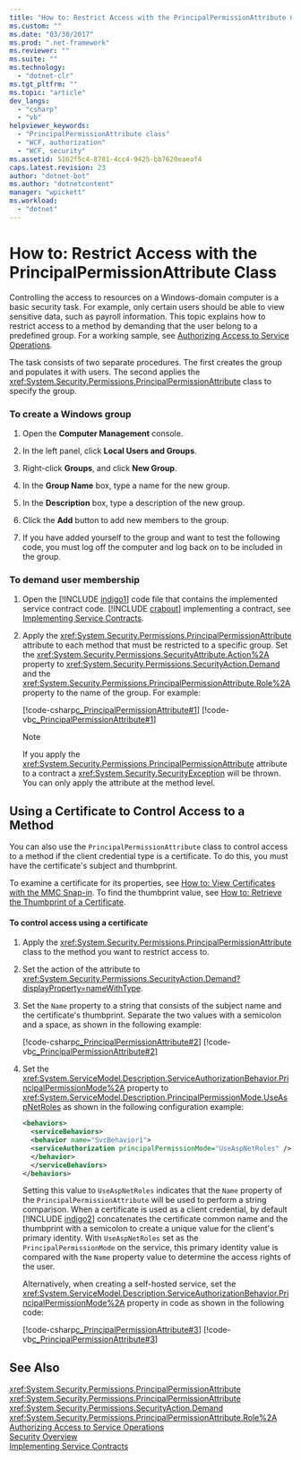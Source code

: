 ```yaml
---
title: "How to: Restrict Access with the PrincipalPermissionAttribute Class"
ms.custom: ""
ms.date: "03/30/2017"
ms.prod: ".net-framework"
ms.reviewer: ""
ms.suite: ""
ms.technology: 
  - "dotnet-clr"
ms.tgt_pltfrm: ""
ms.topic: "article"
dev_langs: 
  - "csharp"
  - "vb"
helpviewer_keywords: 
  - "PrincipalPermissionAttribute class"
  - "WCF, authorization"
  - "WCF, security"
ms.assetid: 5162f5c4-8781-4cc4-9425-bb7620eaeaf4
caps.latest.revision: 23
author: "dotnet-bot"
ms.author: "dotnetcontent"
manager: "wpickett"
ms.workload: 
  - "dotnet"
---
```

# How to: Restrict Access with the PrincipalPermissionAttribute Class
Controlling the access to resources on a Windows-domain computer is a basic security task. For example, only certain users should be able to view sensitive data, such as payroll information. This topic explains how to restrict access to a method by demanding that the user belong to a predefined group. For a working sample, see [Authorizing Access to Service Operations](../../../docs/framework/wcf/samples/authorizing-access-to-service-operations.md).  
  
 The task consists of two separate procedures. The first creates the group and populates it with users. The second applies the <xref:System.Security.Permissions.PrincipalPermissionAttribute> class to specify the group.  
  
### To create a Windows group  
  
1.  Open the **Computer Management** console.  
  
2.  In the left panel, click **Local Users and Groups**.  
  
3.  Right-click **Groups**, and click **New Group**.  
  
4.  In the **Group Name** box, type a name for the new group.  
  
5.  In the **Description** box, type a description of the new group.  
  
6.  Click the **Add** button to add new members to the group.  
  
7.  If you have added yourself to the group and want to test the following code, you must log off the computer and log back on to be included in the group.  
  
### To demand user membership  
  
1. Open the [!INCLUDE [indigo1](../../../includes/indigo1-md.md)] code file that contains the implemented service contract code. [!INCLUDE [crabout](../../../includes/crabout-md.md)] implementing a contract, see [Implementing Service Contracts](../../../docs/framework/wcf/implementing-service-contracts.md).  
  
2. Apply the <xref:System.Security.Permissions.PrincipalPermissionAttribute> attribute to each method that must be restricted to a specific group. Set the <xref:System.Security.Permissions.SecurityAttribute.Action%2A> property to <xref:System.Security.Permissions.SecurityAction.Demand> and the <xref:System.Security.Permissions.PrincipalPermissionAttribute.Role%2A> property to the name of the group. For example:  
  
    [!code-csharp[c_PrincipalPermissionAttribute#1](../../../samples/snippets/csharp/VS_Snippets_CFX/c_principalpermissionattribute/cs/source.cs#1)]
    [!code-vb[c_PrincipalPermissionAttribute#1](../../../samples/snippets/visualbasic/VS_Snippets_CFX/c_principalpermissionattribute/vb/source.vb#1)]  
  
   > [!NOTE]
   >  If you apply the <xref:System.Security.Permissions.PrincipalPermissionAttribute> attribute to a contract a <xref:System.Security.SecurityException> will be thrown. You can only apply the attribute at the method level.  
  
## Using a Certificate to Control Access to a Method  
 You can also use the `PrincipalPermissionAttribute` class to control access to a method if the client credential type is a certificate. To do this, you must have the certificate's subject and thumbprint.  
  
 To examine a certificate for its properties, see [How to: View Certificates with the MMC Snap-in](../../../docs/framework/wcf/feature-details/how-to-view-certificates-with-the-mmc-snap-in.md). To find the thumbprint value, see [How to: Retrieve the Thumbprint of a Certificate](../../../docs/framework/wcf/feature-details/how-to-retrieve-the-thumbprint-of-a-certificate.md).  
  
#### To control access using a certificate  
  
1. Apply the <xref:System.Security.Permissions.PrincipalPermissionAttribute> class to the method you want to restrict access to.  
  
2. Set the action of the attribute to <xref:System.Security.Permissions.SecurityAction.Demand?displayProperty=nameWithType>.  
  
3. Set the `Name` property to a string that consists of the subject name and the certificate's thumbprint. Separate the two values with a semicolon and a space, as shown in the following example:  
  
    [!code-csharp[c_PrincipalPermissionAttribute#2](../../../samples/snippets/csharp/VS_Snippets_CFX/c_principalpermissionattribute/cs/source.cs#2)]
    [!code-vb[c_PrincipalPermissionAttribute#2](../../../samples/snippets/visualbasic/VS_Snippets_CFX/c_principalpermissionattribute/vb/source.vb#2)]  
  
4. Set the <xref:System.ServiceModel.Description.ServiceAuthorizationBehavior.PrincipalPermissionMode%2A> property to <xref:System.ServiceModel.Description.PrincipalPermissionMode.UseAspNetRoles> as shown in the following configuration example:  
  
   ```xml  
   <behaviors>  
     <serviceBehaviors>  
     <behavior name="SvcBehavior1">  
     <serviceAuthorization principalPermissionMode="UseAspNetRoles" />  
     </behavior>  
     </serviceBehaviors>  
   </behaviors>  
   ```  
  
    Setting this value to `UseAspNetRoles` indicates that the `Name` property of the `PrincipalPermissionAttribute` will be used to perform a string comparison. When a certificate is used as a client credential, by default [!INCLUDE [indigo2](../../../includes/indigo2-md.md)] concatenates the certificate common name and the thumbprint with a semicolon to create a unique value for the client's primary identity. With `UseAspNetRoles` set as the `PrincipalPermissionMode` on the service, this primary identity value is compared with the `Name` property value to determine the access rights of the user.  
  
    Alternatively, when creating a self-hosted service, set the <xref:System.ServiceModel.Description.ServiceAuthorizationBehavior.PrincipalPermissionMode%2A> property in code as shown in the following code:  
  
    [!code-csharp[c_PrincipalPermissionAttribute#3](../../../samples/snippets/csharp/VS_Snippets_CFX/c_principalpermissionattribute/cs/source.cs#3)]
    [!code-vb[c_PrincipalPermissionAttribute#3](../../../samples/snippets/visualbasic/VS_Snippets_CFX/c_principalpermissionattribute/vb/source.vb#3)]  
  
## See Also  
 <xref:System.Security.Permissions.PrincipalPermissionAttribute>  
 <xref:System.Security.Permissions.PrincipalPermissionAttribute>  
 <xref:System.Security.Permissions.SecurityAction.Demand>  
 <xref:System.Security.Permissions.PrincipalPermissionAttribute.Role%2A>  
 [Authorizing Access to Service Operations](../../../docs/framework/wcf/samples/authorizing-access-to-service-operations.md)  
 [Security Overview](../../../docs/framework/wcf/feature-details/security-overview.md)  
 [Implementing Service Contracts](../../../docs/framework/wcf/implementing-service-contracts.md)
